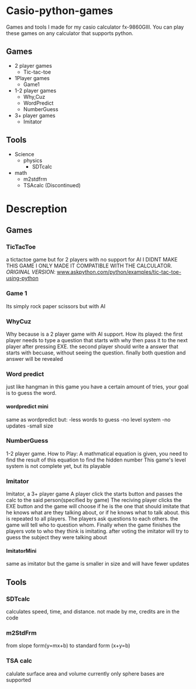 # Casio-python-games
Games and tools I made for my casio calculator fx-9860GIII.
You can play these games on any calculator that supports python.

## Games
* 2 player games
	* Tic-tac-toe
* 1Player games
	* Game1
* 1-2 player games
	* Why,Cuz
	* WordPredict 
	* NumberGuess
* 3+ player games
	* Imitator
	
## Tools
* Science
	* physics
		* SDTcalc
* math
	* m2stdfrm
	* TSAcalc (Discontinued)
  
# Descreption
## Games
### TicTacToe
a tictactoe game but for 2 players with no support for AI
I DIDNT MAKE THIS GAME I ONLY MADE IT COMPATIBLE WITH THE CALCULATOR.
*ORIGINAL VERSION*: www.askpython.com/python/examples/tic-tac-toe-using-python
### Game 1
Its simply rock paper scissors but with AI
### WhyCuz
Why because is a 2 player game with AI support.
How its played:
the first player needs to type a question that starts with why then pass 
it to the next player after pressing EXE.
the second player should write a answer that starts with becuase, 
without seeing the question.
finally both question and answer will be revealed
### Word predict
just like hangman in this game you have a certain amount of tries, your goal
is to guess the word.
#### wordpredict mini
same as wordpredict but:
-less words to guess
-no level system
-no updates
-small size
### NumberGuess 
1-2 player game.
How to Play:
A mathmatical equation is given, you need to find the result of this equation to find the hidden number
This game's level system is not complete yet, but its playable
### Imitator
Imitator, a 3+ player game
A player click the starts button and passes the calc to the said person(specified by game)
The reciving player clicks the EXE button and the game will choose if he 
is the one that should imitate that he knows what are they talking about,
or if he knows what to talk about. this is repeated to all players.
The players ask questions to each others. the game will tell who to question whom.
Finally when the game finishes the players vote to who they think is imitating.
after voting the imitator will try to guess the subject they were talking about
#### ImitatorMini
same as imitator but the game is smaller in size and will have fewer updates


## Tools
### SDTcalc
calculates speed, time, and distance. not made by me, credits are in the code
### m2StdFrm
from slope form(y=mx+b) to standard form (x+y=b)
### TSA calc
calulate surface area and volume
currently only sphere bases are supported





